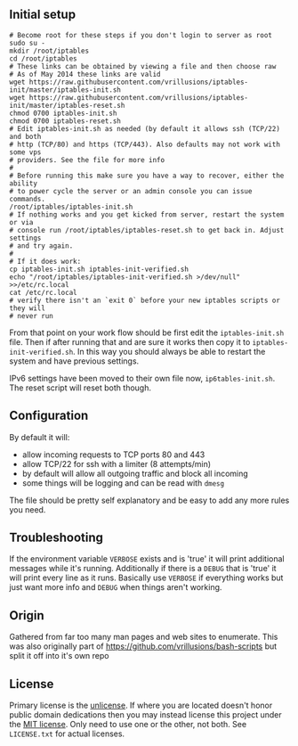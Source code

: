 ## Initial setup

```shell
# Become root for these steps if you don't login to server as root
sudo su -
mkdir /root/iptables
cd /root/iptables
# These links can be obtained by viewing a file and then choose raw
# As of May 2014 these links are valid
wget https://raw.githubusercontent.com/vrillusions/iptables-init/master/iptables-init.sh
wget https://raw.githubusercontent.com/vrillusions/iptables-init/master/iptables-reset.sh
chmod 0700 iptables-init.sh
chmod 0700 iptables-reset.sh
# Edit iptables-init.sh as needed (by default it allows ssh (TCP/22) and both
# http (TCP/80) and https (TCP/443). Also defaults may not work with some vps
# providers. See the file for more info
#
# Before running this make sure you have a way to recover, either the ability
# to power cycle the server or an admin console you can issue commands.
/root/iptables/iptables-init.sh
# If nothing works and you get kicked from server, restart the system or via
# console run /root/iptables/iptables-reset.sh to get back in. Adjust settings
# and try again.
#
# If it does work:
cp iptables-init.sh iptables-init-verified.sh
echo "/root/iptables/iptables-init-verified.sh >/dev/null" >>/etc/rc.local
cat /etc/rc.local
# verify there isn't an `exit 0` before your new iptables scripts or they will
# never run
```

From that point on your work flow should be first edit the `iptables-init.sh` file. Then if after running that and are sure it works then copy it to `iptables-init-verified.sh`. In this way you should always be able to restart the system and have previous settings.

IPv6 settings have been moved to their own file now, `ip6tables-init.sh`. The reset script will reset both though.

## Configuration

By default it will:

- allow incoming requests to TCP ports 80 and 443
- allow TCP/22 for ssh with a limiter (8 attempts/min)
- by default will allow all outgoing traffic and block all incoming
- some things will be logging and can be read with `dmesg`

The file should be pretty self explanatory and be easy to add any more rules you need.

## Troubleshooting

If the environment variable `VERBOSE` exists and is 'true' it will print additional messages while it's running. Additionally if there is a `DEBUG` that is 'true' it will print every line as it runs. Basically use `VERBOSE` if everything works but just want more info and `DEBUG` when things aren't working.

## Origin

Gathered from far too many man pages and web sites to enumerate.  This was also originally part of https://github.com/vrillusions/bash-scripts but split it off into it's own repo

## License

Primary license is the [unlicense](http://unlicense.org/). If where you are located doesn't honor public domain dedications then you may instead license this project under the [MIT license](http://opensource.org/licenses/MIT). Only need to use one or the other, not both. See `LICENSE.txt` for actual licenses.
